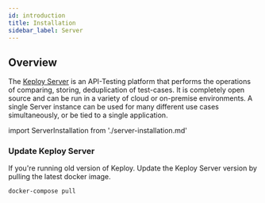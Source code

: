```yaml
---
id: introduction
title: Installation
sidebar_label: Server
---
```


## Overview

The [Keploy Server](https://github.com/keploy/keploy) is an API-Testing platform that performs the operations of comparing, storing, deduplication of test-cases.
It is completely open source and can be run in a variety of cloud or on-premise environments.
A single Server instance can be used for many different use cases simultaneously, or be tied to a single application.

import ServerInstallation from './server-installation.md'

<ServerInstallation/>

### Update Keploy Server

If you're running old version of Keploy. Update the Keploy Server version by pulling the latest docker image.

```shell
docker-compose pull
```
